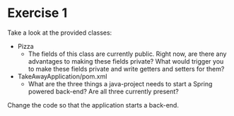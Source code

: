 # Exercise 1

Take a look at the provided classes:
  * Pizza
    * The fields of this class are currently public. Right now, are there any advantages to making these fields private? What would trigger you to make these fields private and write getters and setters for them?
  * TakeAwayApplication/pom.xml
    * What are the three things a java-project needs to start a Spring powered back-end? Are all three currently present?

Change the code so that the application starts a back-end.